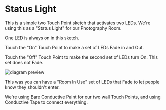 # Status Light

This is a simple two Touch Point sketch that activates two LEDs.  We're using this as a "Status Light" for our Photography Room.

One LED is always on in this sketch.  

Touch the "On" Touch Point to make a set of LEDs Fade in and Out.

Touch the "Off" Touch Point to make the second set of LEDs turn On.  This set does not Fade.

![diagram preview](https://github.com/BrownDogGadgets/CrazyCircuits/blob/master/Projects/Status%20Light/diagrampreview.png)

This was you can have a "Room In Use" set of LEDs that Fade to let people know they shouldn't enter.  

We're using Bare Conductive Paint for our two wall Touch Points, and using Conductive Tape to connect everything.
